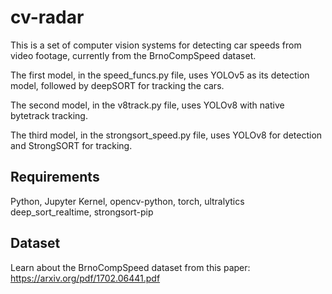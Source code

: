 # cv-radar

This is a set of computer vision systems for detecting car speeds from video footage, currently from the BrnoCompSpeed dataset.

The first model, in the speed_funcs.py file, uses YOLOv5 as its detection model, followed by deepSORT for tracking the cars.

The second model, in the v8track.py file, uses YOLOv8 with native bytetrack tracking.

The third model, in the strongsort_speed.py file, uses YOLOv8 for detection and StrongSORT for tracking.
## Requirements

Python, Jupyter Kernel, opencv-python, torch, ultralytics deep_sort_realtime, strongsort-pip 

## Dataset

Learn about the BrnoCompSpeed dataset from this paper: https://arxiv.org/pdf/1702.06441.pdf
